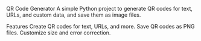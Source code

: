 QR Code Generator
A simple Python project to generate QR codes for text, URLs, and custom data, and save them as image files.

Features
Create QR codes for text, URLs, and more.
Save QR codes as PNG files.
Customize size and error correction.
